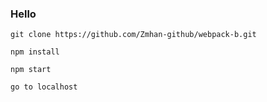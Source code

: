 ### Hello


```
git clone https://github.com/Zmhan-github/webpack-b.git

npm install 

npm start

go to localhost

```